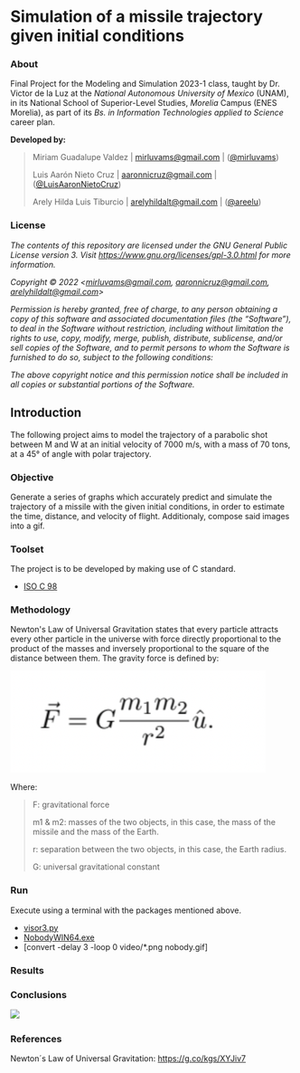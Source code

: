 # Simulation of a missile trajectory given initial conditions
### About
Final Project for the Modeling and Simulation 2023-1 class, taught by Dr. Victor de la Luz at the _National Autonomous University of Mexico_ (UNAM), in its  National School of Superior-Level Studies, _Morelia_ Campus (ENES Morelia), as part of its _Bs. in Information Technologies applied to Science_ career plan.

**Developed by:**
> 
> Miriam Guadalupe Valdez | mirluvams@gmail.com | ([@mirluvams](https://github.com/mirluvams))
> 
> Luis Aarón Nieto Cruz | aaronnicruz@gmail.com | ([@LuisAaronNietoCruz](https://github.com/LuisAaronNietoCruz))
> 
> Arely Hilda Luis Tiburcio  | arelyhildalt@gmail.com | ([@areelu](https://github.com/areelu))


### License

*The contents of this repository are licensed under the GNU General Public License version 3. Visit https://www.gnu.org/licenses/gpl-3.0.html for more information.*

*Copyright © 2022 <mirluvams@gmail.com, aaronnicruz@gmail.com, arelyhildalt@gmail.com>*

*Permission is hereby granted, free of charge, to any person obtaining a copy of this software and associated documentation files (the “Software”), to deal in the Software without restriction, including without limitation the rights to use, copy, modify, merge, publish, distribute, sublicense, and/or sell copies of the Software, and to permit persons to whom the Software is furnished to do so, subject to the following conditions:*

*The above copyright notice and this permission notice shall be included in all copies or substantial portions of the Software.*


## Introduction
The following project aims to model the trajectory of a parabolic shot between M and W at an initial velocity of 7000 m/s, with a mass of 70 tons, at a 45° of angle with polar trajectory.

### Objective
Generate a series of graphs which accurately predict and simulate the trajectory of a missile with the given initial conditions, in order to estimate the time, distance, and velocity of flight. Additionaly, compose said images into a gif.


### Toolset
The project is to be developed by making use of C standard.
* [ISO C 98](https://www.iso.org/standards.html)

### Methodology
Newton's Law of Universal Gravitation states that every particle attracts every other particle in the universe with force directly proportional to the product of the masses and inversely proportional to the square of the distance between them. The gravity force is defined by:

![](gravity_force.png)


Where:
> F: gravitational force
> 
> m1 & m2: masses of the two objects, in this case, the mass of the missile and the mass of the Earth.
> 
> r: separation between the two objects, in this case, the Earth radius.
> 
> G: universal gravitational constant
> 


### Run
Execute using a terminal with the packages mentioned above. 
* [visor3.py](visor3d.py)
* [NobodyWIN64.exe](NobodyWIN64.exe)
* [convert -delay 3 -loop 0 video/*.png nobody.gif]


### Results

### Conclusions
![](NO_nbody.gif)

### References 
Newton´s Law of Universal Gravitation: https://g.co/kgs/XYJiv7


